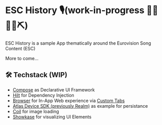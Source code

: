 # ESC History 🎙️(work-in-progress 👷🔧️👷‍♀️⛏)

ESC History is a sample App thematically around the Eurovision Song Content (ESC)

More to come...

## 🛠️ Techstack (WIP)

- [Compose](https://developer.android.com/jetpack/androidx/releases/compose) as Declarative UI Framework
- [Hilt](https://developer.android.com/jetpack/androidx/releases/hilt) for Dependency Injection
- [Browser](https://developer.android.com/jetpack/androidx/releases/browser) for In-App Web experience via [Custom Tabs](https://developer.chrome.com/docs/android/custom-tabs)
- [Atlas Device SDK (previously Realm)](https://www.mongodb.com/docs/realm/sdk/kotlin/) as example for persistance
- [Coil](https://coil-kt.github.io/coil/compose/) for image loading
- [Showkase](https://github.com/airbnb/Showkase) for visualizing UI Elements
